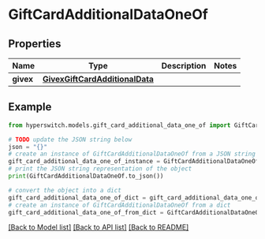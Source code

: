 # GiftCardAdditionalDataOneOf


## Properties

Name | Type | Description | Notes
------------ | ------------- | ------------- | -------------
**givex** | [**GivexGiftCardAdditionalData**](GivexGiftCardAdditionalData.md) |  | 

## Example

```python
from hyperswitch.models.gift_card_additional_data_one_of import GiftCardAdditionalDataOneOf

# TODO update the JSON string below
json = "{}"
# create an instance of GiftCardAdditionalDataOneOf from a JSON string
gift_card_additional_data_one_of_instance = GiftCardAdditionalDataOneOf.from_json(json)
# print the JSON string representation of the object
print(GiftCardAdditionalDataOneOf.to_json())

# convert the object into a dict
gift_card_additional_data_one_of_dict = gift_card_additional_data_one_of_instance.to_dict()
# create an instance of GiftCardAdditionalDataOneOf from a dict
gift_card_additional_data_one_of_from_dict = GiftCardAdditionalDataOneOf.from_dict(gift_card_additional_data_one_of_dict)
```
[[Back to Model list]](../README.md#documentation-for-models) [[Back to API list]](../README.md#documentation-for-api-endpoints) [[Back to README]](../README.md)


